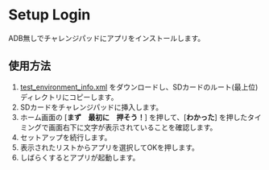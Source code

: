 # Setup Login

ADB無しでチャレンジパッドにアプリをインストールします。

## 使用方法

1. [test_environment_info.xml](https://raw.githubusercontent.com/Kobold831/SetupLogin/master/docs/open/test_environment_info.xml) をダウンロードし、SDカードのルート(最上位)ディレクトリにコピーします。
2. SDカードをチャレンジパッドに挿入します。
3. ホーム画面の \[**まず　最初に　押そう！**\] を押して、\[**わかった**\] を押したタイミングで画面右下に文字が表示されていることを確認します。
4. セットアップを続行します。
5. 表示されたリストからアプリを選択してOKを押します。
6. しばらくするとアプリが起動します。
